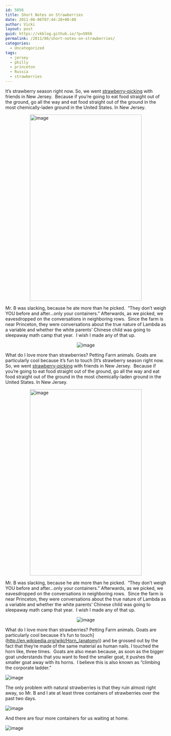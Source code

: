 ```yaml
---
id: 5056
title: Short Notes on Strawberries
date: 2011-06-06T07:44:28+00:00
author: Vicki
layout: post
guid: https://vkblog.github.io/?p=5056
permalink: /2011/06/short-notes-on-strawberries/
categories:
  - Uncategorized
tags:
  - jersey
  - philly
  - princeton
  - Russia
  - strawberries
---
```

It&#8217;s strawberry season right now. So, we went [strawberry-picking](http://www.terhuneorchards.com/) with friends in New Jersey.  Because if you&#8217;re going to eat food straight out of the ground, go all the way and eat food straight out of the ground in the most chemically-laden ground in the United States. In New Jersey.
  
<img style="display: block; margin-right: auto; margin-left: auto;" src="https://raw.githubusercontent.com/vkblog/vkblog.github.io/master/public/img/2011/06/wpid-IMAG0838.jpg" alt="image" width="350" height="583" />
  
Mr. B was slacking, because he ate more than he picked.  &#8220;They don&#8217;t weigh YOU before and after&#8230;only your containers.&#8221; Afterwards, as we picked, we eavesdropped on the conversations in neighboring rows.  Since the farm is near Princeton, they were conversations about the true nature of Lambda as a variable and whether the white parents&#8217; Chinese child was going to sleepaway math camp that year.  I wish I made any of that up.

<p style="text-align: center;">
  <img class="aligncenter" src="https://raw.githubusercontent.com/vkblog/vkblog.github.io/master/public/img/2011/06/wpid-IMAG0837.jpg" alt="image" />
</p>

What do I love more than strawberries? Petting Farm animals. Goats are particularly cool because it&#8217;s fun to touch [It&#8217;s strawberry season right now. So, we went [strawberry-picking](http://www.terhuneorchards.com/) with friends in New Jersey.  Because if you&#8217;re going to eat food straight out of the ground, go all the way and eat food straight out of the ground in the most chemically-laden ground in the United States. In New Jersey.
  
<img style="display: block; margin-right: auto; margin-left: auto;" src="https://raw.githubusercontent.com/vkblog/vkblog.github.io/master/public/img/2011/06/wpid-IMAG0838.jpg" alt="image" width="350" height="583" />
  
Mr. B was slacking, because he ate more than he picked.  &#8220;They don&#8217;t weigh YOU before and after&#8230;only your containers.&#8221; Afterwards, as we picked, we eavesdropped on the conversations in neighboring rows.  Since the farm is near Princeton, they were conversations about the true nature of Lambda as a variable and whether the white parents&#8217; Chinese child was going to sleepaway math camp that year.  I wish I made any of that up.

<p style="text-align: center;">
  <img class="aligncenter" src="https://raw.githubusercontent.com/vkblog/vkblog.github.io/master/public/img/2011/06/wpid-IMAG0837.jpg" alt="image" />
</p>

What do I love more than strawberries? Petting Farm animals. Goats are particularly cool because it&#8217;s fun to touch](http://en.wikipedia.org/wiki/Horn_(anatomy)) and be grossed out by the fact that they&#8217;re made of the same material as human nails. I touched the horn like, three times.  Goats are also mean because, as soon as the bigger goat understands that you want to feed the smaller goat, it pushes the smaller goat away with its horns.  I believe this is also known as &#8220;climbing the corporate ladder.&#8221;
  
<img style="display: block; margin-right: auto; margin-left: auto;" src="https://raw.githubusercontent.com/vkblog/vkblog.github.io/master/public/img/2011/06/wpid-IMAG0839.jpg" alt="image" />
  
The only problem with natural strawberries is that they ruin almost right away, so Mr. B and I ate at least three containers of strawberries over the past two days.

<img style="display: block; margin-right: auto; margin-left: auto;" src="https://raw.githubusercontent.com/vkblog/vkblog.github.io/master/public/img/2011/06/wpid-IMAG0833.jpg" alt="image" />

And there are four more containers for us waiting at home.

<img style="display: block; margin-right: auto; margin-left: auto;" src="https://raw.githubusercontent.com/vkblog/vkblog.github.io/master/public/img/2011/06/wpid-IMAG0836.jpg" alt="image" />